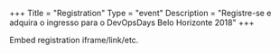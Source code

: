 +++
Title = "Registration"
Type = "event"
Description = "Registre-se e adquira o ingresso para o DevOpsDays Belo Horizonte 2018"
+++

<div style="width:100%; text-align:left;">

Embed registration iframe/link/etc.
</div></div>
</div>
